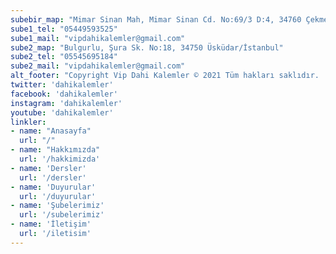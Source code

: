 ```yaml
---
subebir_map: "Mimar Sinan Mah, Mimar Sinan Cd. No:69/3 D:4, 34760 Çekmeköy/İstanbul"
sube1_tel: "05449593525"
sube1_mail: "vipdahikalemler@gmail.com"
sube2_map: "Bulgurlu, Şura Sk. No:18, 34750 Üsküdar/İstanbul"
sube2_tel: "05545695184"
sube2_mail: "vipdahikalemler@gmail.com"
alt_footer: "Copyright Vip Dahi Kalemler © 2021 Tüm hakları saklıdır. | Made  by <a href='https://akgngr.github.com'>Akgngr</a>"
twitter: 'dahikalemler'
facebook: 'dahikalemler'
instagram: 'dahikalemler'
youtube: 'dahikalemler'
linkler:
- name: "Anasayfa"
  url: "/"
- name: "Hakkımızda"
  url: '/hakkimizda'
- name: 'Dersler'
  url: '/dersler'
- name: 'Duyurular'
  url: '/duyurular'
- name: 'Şubelerimiz'
  url: '/subelerimiz'
- name: 'İletişim'
  url: '/iletisim'
---
```

